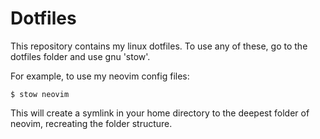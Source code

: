 # Dotfiles
This repository contains my linux dotfiles.
To use any of these, go to the dotfiles folder and use gnu 'stow'.

For example, to use my neovim config files:

`$ stow neovim`

This will create a symlink in your home directory to the deepest folder of neovim,
recreating the folder structure.
